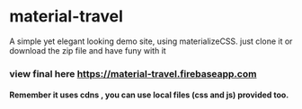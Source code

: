 # material-travel
A simple yet elegant looking  demo site, using materializeCSS.
just clone it or download the zip file and have funy with it

### view final here https://material-travel.firebaseapp.com

#### Remember it uses cdns , you can use local files (css and js) provided too.

